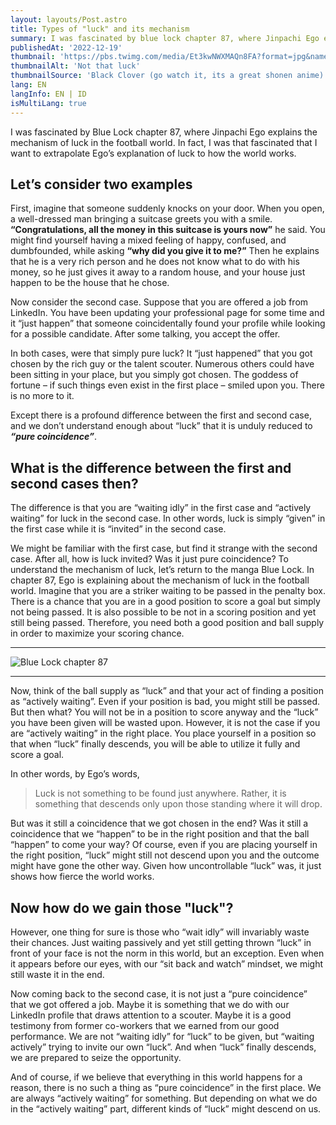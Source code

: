 ```yaml
---
layout: layouts/Post.astro
title: Types of "luck" and its mechanism
summary: I was fascinated by blue lock chapter 87, where Jinpachi Ego explains the mechanism of luck in the football world
publishedAt: '2022-12-19'
thumbnail: 'https://pbs.twimg.com/media/Et3kwNWXMAQn8FA?format=jpg&name=small'
thumbnailAlt: 'Not that luck'
thumbnailSource: 'Black Clover (go watch it, its a great shonen anime)'
lang: EN
langInfo: EN | ID
isMultiLang: true
---
```


I was fascinated by Blue Lock chapter 87, where Jinpachi Ego explains the mechanism of luck in the football world. In fact, I was that fascinated that I want to extrapolate Ego’s explanation of luck to how the world works.

## Let’s consider two examples

First, imagine that someone suddenly knocks on your door. When you open, a well-dressed man bringing a suitcase greets you with a smile. **“Congratulations, all the money in this suitcase is yours now”** he said. You might find yourself having a mixed feeling of happy, confused, and dumbfounded, while asking **“why did you give it to me?”** Then he explains that he is a very rich person and he does not know what to do with his money, so he just gives it away to a random house, and your house just happen to be the house that he chose.

Now consider the second case. Suppose that you are offered a job from LinkedIn. You have been updating your professional page for some time and it “just happen” that someone coincidentally found your profile while looking for a possible candidate. After some talking, you accept the offer.

In both cases, were that simply pure luck? It “just happened” that you got chosen by the rich guy or the talent scouter. Numerous others could have been sitting in your place, but you simply got chosen. The goddess of fortune – if such things even exist in the first place – smiled upon you. There is no more to it.

Except there is a profound difference between the first and second case, and we don’t understand enough about “luck” that it is unduly reduced to **_“pure coincidence”_**.

## What is the difference between the first and second cases then?

The difference is that you are “waiting idly” in the first case and “actively waiting” for luck in the second case. In other words, luck is simply “given” in the first case while it is “invited” in the second case.

We might be familiar with the first case, but find it strange with the second case. After all, how is luck invited? Was it just pure coincidence? To understand the mechanism of luck, let’s return to the manga Blue Lock. In chapter 87, Ego is explaining about the mechanism of luck in the football world. Imagine that you are a striker waiting to be passed in the penalty box. There is a chance that you are in a good position to score a goal but simply not being passed. It is also possible to be not in a scoring position and yet still being passed. Therefore, you need both a good position and ball supply in order to maximize your scoring chance.

---

![Blue Lock chapter 87](https://i.imgur.com/da8WF4f.png)

---

Now, think of the ball supply as “luck” and that your act of finding a position as “actively waiting”. Even if your position is bad, you might still be passed. But then what? You will not be in a position to score anyway and the “luck” you have been given will be wasted upon. However, it is not the case if you are “actively waiting” in the right place. You place yourself in a position so that when “luck” finally descends, you will be able to utilize it fully and score a goal.

In other words, by Ego’s words,

> Luck is not something to be found just anywhere. Rather, it is something that descends only upon those standing where it will drop.

But was it still a coincidence that we got chosen in the end? Was it still a coincidence that we “happen” to be in the right position and that the ball “happen” to come your way? Of course, even if you are placing yourself in the right position, “luck” might still not descend upon you and the outcome might have gone the other way. Given how uncontrollable “luck” was, it just shows how fierce the world works.

## Now how do we gain those "luck"?

However, one thing for sure is those who “wait idly” will invariably waste their chances. Just waiting passively and yet still getting thrown “luck” in front of your face is not the norm in this world, but an exception. Even when it appears before our eyes, with our “sit back and watch” mindset, we might still waste it in the end.

Now coming back to the second case, it is not just a “pure coincidence” that we got offered a job. Maybe it is something that we do with our LinkedIn profile that draws attention to a scouter. Maybe it is a good testimony from former co-workers that we earned from our good performance. We are not “waiting idly” for “luck” to be given, but “waiting actively” trying to invite our own “luck”. And when “luck” finally descends, we are prepared to seize the opportunity.

And of course, if we believe that everything in this world happens for a reason, there is no such a thing as “pure coincidence” in the first place. We are always “actively waiting” for something. But depending on what we do in the “actively waiting” part, different kinds of “luck” might descend on us.
